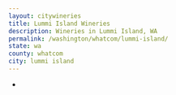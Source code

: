 ```yaml
---
layout: citywineries
title: Lummi Island Wineries
description: Wineries in Lummi Island, WA
permalink: /washington/whatcom/lummi-island/
state: wa
county: whatcom
city: lummi island
---
```

-
